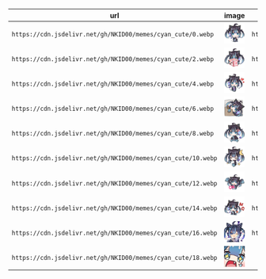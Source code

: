 |url|image|url|image|
|---|---|---|---|
|`https://cdn.jsdelivr.net/gh/NKID00/memes/cyan_cute/0.webp`|![](./cyan_cute/0.webp)|`https://cdn.jsdelivr.net/gh/NKID00/memes/cyan_cute/1.webp`|![](./cyan_cute/1.webp)|
|`https://cdn.jsdelivr.net/gh/NKID00/memes/cyan_cute/2.webp`|![](./cyan_cute/2.webp)|`https://cdn.jsdelivr.net/gh/NKID00/memes/cyan_cute/3.webp`|![](./cyan_cute/3.webp)|
|`https://cdn.jsdelivr.net/gh/NKID00/memes/cyan_cute/4.webp`|![](./cyan_cute/4.webp)|`https://cdn.jsdelivr.net/gh/NKID00/memes/cyan_cute/5.webp`|![](./cyan_cute/5.webp)|
|`https://cdn.jsdelivr.net/gh/NKID00/memes/cyan_cute/6.webp`|![](./cyan_cute/6.webp)|`https://cdn.jsdelivr.net/gh/NKID00/memes/cyan_cute/7.webp`|![](./cyan_cute/7.webp)|
|`https://cdn.jsdelivr.net/gh/NKID00/memes/cyan_cute/8.webp`|![](./cyan_cute/8.webp)|`https://cdn.jsdelivr.net/gh/NKID00/memes/cyan_cute/9.webp`|![](./cyan_cute/9.webp)|
|`https://cdn.jsdelivr.net/gh/NKID00/memes/cyan_cute/10.webp`|![](./cyan_cute/10.webp)|`https://cdn.jsdelivr.net/gh/NKID00/memes/cyan_cute/11.webp`|![](./cyan_cute/11.webp)|
|`https://cdn.jsdelivr.net/gh/NKID00/memes/cyan_cute/12.webp`|![](./cyan_cute/12.webp)|`https://cdn.jsdelivr.net/gh/NKID00/memes/cyan_cute/13.webp`|![](./cyan_cute/13.webp)|
|`https://cdn.jsdelivr.net/gh/NKID00/memes/cyan_cute/14.webp`|![](./cyan_cute/14.webp)|`https://cdn.jsdelivr.net/gh/NKID00/memes/cyan_cute/15.webp`|![](./cyan_cute/15.webp)|
|`https://cdn.jsdelivr.net/gh/NKID00/memes/cyan_cute/16.webp`|![](./cyan_cute/16.webp)|`https://cdn.jsdelivr.net/gh/NKID00/memes/cyan_cute/17.webp`|![](./cyan_cute/17.webp)|
|`https://cdn.jsdelivr.net/gh/NKID00/memes/cyan_cute/18.webp`|![](./cyan_cute/18.webp)|||

